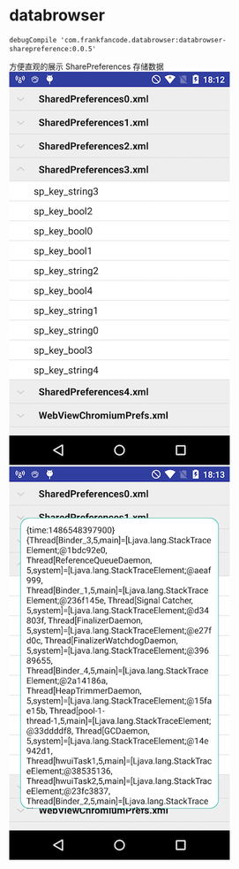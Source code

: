 # databrowser
```
debugCompile 'com.frankfancode.databrowser:databrowser-sharepreference:0.0.5'

```
方便直观的展示 SharePreferences 存储数据
<br/>
![SharePreferences List](/screen/splist.png)
![SharePreferences Value](/screen/spdetail.png)
